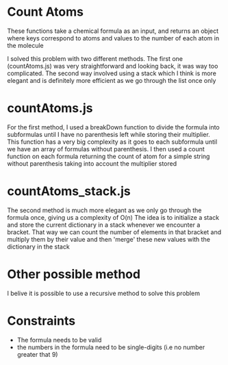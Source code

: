 # Count Atoms


These functions take a chemical formula as an input, and returns an object where keys correspond to atoms and values to the number of each atom in the molecule 

I solved this problem with two different methods. The first one (countAtoms.js) was very straightforward and looking back, it was way too complicated. The second way involved using a stack which I think is more elegant and is definitely more efficient as we go through the list once only

# countAtoms.js

For the first method, I used a breakDown function to divide the formula into subformulas until I have no parenthesis left while storing their multiplier. This function has a very big complexity as it goes to each subformula until we have an array of formulas without parenthesis. I then used a count function on each formula returning the count of atom for a simple string without parenthesis taking into account the multiplier stored

# countAtoms_stack.js

The second method is much more elegant as we only go through the formula once, giving us a complexity of O(n)
The idea is to initialize a stack and store the current dictionary in a stack whenever we encounter a bracket. That way we can count the number of elements in that bracket and multiply them by their value and then 'merge' these new values with the dictionary in the stack

# Other possible method

I belive it is possible to use a recursive method to solve this problem

# Constraints

* The formula needs to be valid
* the numbers in the formula need to be single-digits (i.e no number greater that 9)
